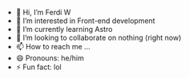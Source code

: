 - 👋 Hi, I’m Ferdi W 
- 👀 I’m interested in Front-end development
- 🌱 I’m currently learning Astro
- 💞️ I’m looking to collaborate on nothing (right now)
- 📫 How to reach me ...
- 😄 Pronouns: he/him
- ⚡ Fun fact: lol

<!---
FERDI123456789/FERDI123456789 is a ✨ special ✨ repository because its `README.md` (this file) appears on your GitHub profile.
You can click the Preview link to take a look at your changes.
--->
